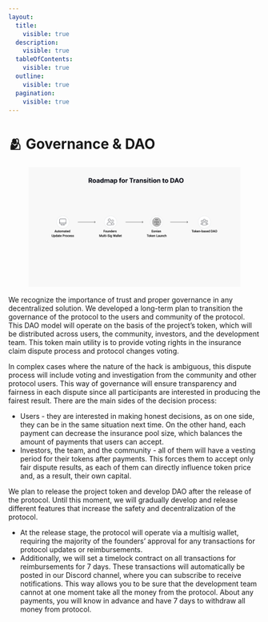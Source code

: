 ```yaml
---
layout:
  title:
    visible: true
  description:
    visible: true
  tableOfContents:
    visible: true
  outline:
    visible: true
  pagination:
    visible: true
---
```


# 🫂 Governance & DAO

<div data-full-width="true">

<figure><img src="../../.gitbook/assets/image (14).png" alt=""><figcaption></figcaption></figure>

</div>

We recognize the importance of trust and proper governance in any decentralized solution. We developed a long-term plan to transition the governance of the protocol to the users and community of the protocol. This DAO model will operate on the basis of the project’s token, which will be distributed across users, the community, investors, and the development team. This token main utility is to provide voting rights in the insurance claim dispute process and protocol changes voting.

In complex cases where the nature of the hack is ambiguous, this dispute process will include voting and investigation from the community and other protocol users. This way of governance will ensure transparency and fairness in each dispute since all participants are interested in producing the fairest result. There are the main sides of the decision process:

* Users - they are interested in making honest decisions, as on one side, they can be in the same situation next time. On the other hand, each payment can decrease the insurance pool size, which balances the amount of payments that users can accept.
* Investors, the team, and the community - all of them will have a vesting period for their tokens after payments. This forces them to accept only fair dispute results, as each of them can directly influence token price and, as a result, their own capital.

We plan to release the project token and develop DAO after the release of the protocol. Until this moment, we will gradually develop and release different features that increase the safety and decentralization of the protocol.

* At the release stage, the protocol will operate via a multisig wallet, requiring the majority of the founders’ approval for any transactions for protocol updates or reimbursements.
* Additionally, we will set a timelock contract on all transactions for reimbursements for 7 days. These transactions will automatically be posted in our Discord channel, where you can subscribe to receive notifications. This way allows you to be sure that the development team cannot at one moment take all the money from the protocol. About any payments, you will know in advance and have 7 days to withdraw all money from protocol.



